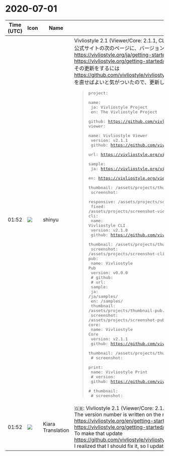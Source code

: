 # 2020-07-01

|Time (UTC)|Icon|Name|Message|
|---|---|---|---|
|01:52|![](https://avatars.slack-edge.com/2018-04-27/354445776386_e258f5ed5ba887b08668_72.jpg)|shinyu|Vivliostyle 2.1 (Viewer/Core: 2.1.1, CLI: 2.1.0) リリースされました。<br>公式サイトの次のページに、バージョン番号が書かれているのですが、これはバージョン更新のたびに更新が必要ですね。<br><https://vivliostyle.org/ja/getting-started/><br><https://vivliostyle.org/getting-started/><br>その更新をするには<br><https://github.com/vivliostyle/vivliostyle.org/blob/master/_data/project.yml><br>を直せばよいと気がついたので、更新しました。<br><blockquote><pre>project:<br>  name:<br>    ja: Vivliostyle Project<br>    en: The Vivliostyle Project<br>  github: <https://github.com/vivliostyle><br>viewer:<br>  name: Vivliostyle Viewer<br>  version: v2.1.1<br>  github: <https://github.com/vivliostyle/vivliostyle.js/tree/master/packages/viewer><br>  url: <https://vivliostyle.org/viewer><br>  sample:<br>    ja: <https://vivliostyle.org/viewer/#src=https://vivliostyle.github.io/vivliostyle_doc/samples/gon/index.html><br>    en: <https://vivliostyle.org/viewer/#src=https://vivliostyle.github.io/vivliostyle_doc/samples/gutenberg/Alice.html&amp;bookMode=true><br>  thumbnail: /assets/projects/thumbnail-viewer.png<br>  screenshot:<br>      responsive: /assets/projects/screenshot-viewer-responsive.png<br>      fixed: /assets/projects/screenshot-viewer-fixed.png<br>cli:<br>  name: Vivliostyle CLI<br>  version: v2.1.0<br>  github: <https://github.com/vivliostyle/vivliostyle-cli><br>  thumbnail: /assets/projects/thumbnail-cli.png<br>  screenshot: /assets/projects/screenshot-cli.png<br>pub:<br>  name: Vivliostyle Pub<br>  version: v0.0.0<br>  # github: <br>  # url: <br>  sample:<br>    ja: /ja/samples/<br>    en: /samples/<br>  thumbnail: /assets/projects/thumbnail-pub.png<br>  screenshot: /assets/projects/screenshot-pub.png<br>core:<br>  name: Vivliostyle Core<br>  version: v2.1.1<br>  github: <https://github.com/vivliostyle/vivliostyle.js/tree/master/packages/core><br>  thumbnail: /assets/projects/thumbnail-core.png<br>  # screenshot: <br>print:<br>  name: Vivliostyle Print<br>  # version: <br>  github: <https://github.com/vivliostyle/vivliostyle-print><br>  # thumbnail: <br>  # screenshot: <br></pre></blockquote>|
|01:52|![](https://avatars.slack-edge.com/2019-08-21/732685848020_f3f20736795184660348_72.png)|Kiara Translation|🇬🇧: Vivliostyle 2.1 (Viewer/Core: 2.1.1, CLI: 2.1.0) has been released.<br>The version number is written on the next page of the official website, but it needs to be updated every time the version is updated.<br><https://vivliostyle.org/en/getting-started/><br><https://vivliostyle.org/getting-started/><br>To make that update<br><https://github.com/vivliostyle/vivliostyle.org/blob/master/_data/project.yml><br>I realized that I should fix it, so I updated it.|
